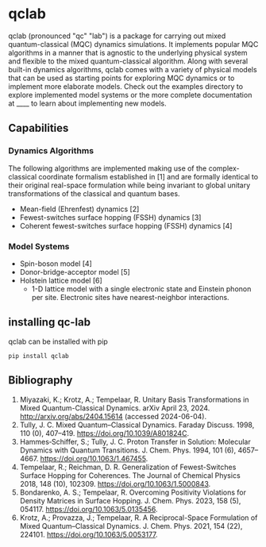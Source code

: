 # qclab
qclab (pronounced "qc" "lab") is a package for carrying out mixed quantum-classical (MQC) dynamics simulations. It implements popular MQC algorithms in a manner that is agnostic to the underlying physical system and flexible to the mixed quantum-classical algorithm. Along with several built-in dynamics algorithms, qclab comes with a variety of physical models that can be used as starting points for exploring MQC dynamics or to implement more elaborate models. Check out the examples directory to explore implemented model systems or the more complete documentation at ____ to learn about implementing new models. 

## Capabilities
### Dynamics Algorithms
The following algorithms are implemented making use of the complex-classical coordinate formalism established in [1] and are formally identical to their original real-space formulation while being invariant to global unitary transformations of the classical and quantum bases. 
* Mean-field (Ehrenfest) dynamics [2]
* Fewest-switches surface hopping (FSSH) dynamics [3]
* Coherent fewest-switches surface hopping (FSSH) dynamics [4]
### Model Systems
* Spin-boson model [4]
* Donor-bridge-acceptor model [5]
* Holstein lattice model [6]
    - 1-D lattice model with a single electronic state and Einstein phonon per site. Electronic sites have nearest-neighbor interactions. 
## installing qc-lab
qclab can be installed with pip 
```
pip install qclab
```

## Bibliography
1. Miyazaki, K.; Krotz, A.; Tempelaar, R. Unitary Basis Transformations in Mixed Quantum-Classical Dynamics. arXiv April 23, 2024. http://arxiv.org/abs/2404.15614 (accessed 2024-06-04).
2. Tully, J. C. Mixed Quantum–Classical Dynamics. Faraday Discuss. 1998, 110 (0), 407–419. https://doi.org/10.1039/A801824C.
3. Hammes‐Schiffer, S.; Tully, J. C. Proton Transfer in Solution: Molecular Dynamics with Quantum Transitions. J. Chem. Phys. 1994, 101 (6), 4657–4667. https://doi.org/10.1063/1.467455.
4. Tempelaar, R.; Reichman, D. R. Generalization of Fewest-Switches Surface Hopping for Coherences. The Journal of Chemical Physics 2018, 148 (10), 102309. https://doi.org/10.1063/1.5000843.
5. Bondarenko, A. S.; Tempelaar, R. Overcoming Positivity Violations for Density Matrices in Surface Hopping. J. Chem. Phys. 2023, 158 (5), 054117. https://doi.org/10.1063/5.0135456.
6. Krotz, A.; Provazza, J.; Tempelaar, R. A Reciprocal-Space Formulation of Mixed Quantum–Classical Dynamics. J. Chem. Phys. 2021, 154 (22), 224101. https://doi.org/10.1063/5.0053177.
